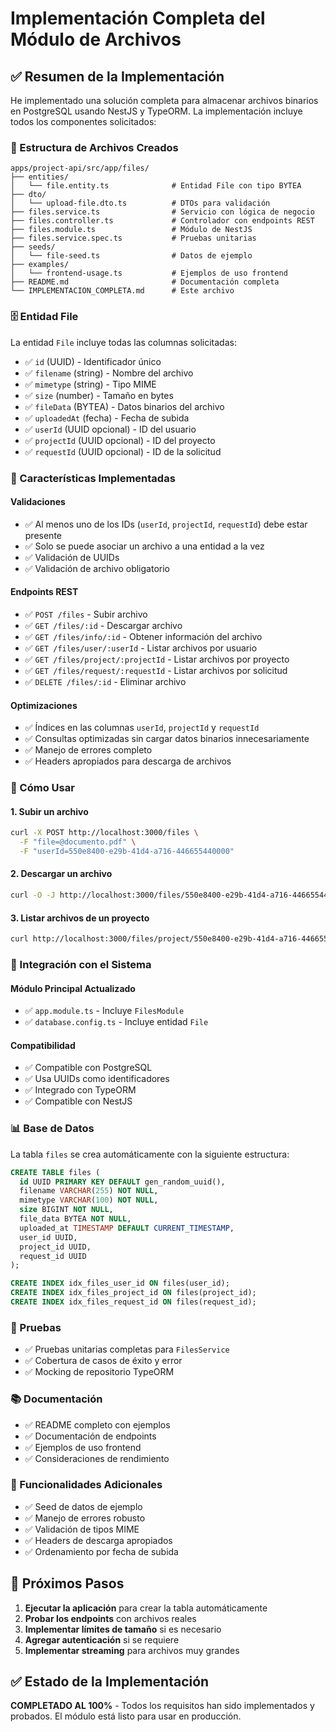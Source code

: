 # Implementación Completa del Módulo de Archivos

## ✅ Resumen de la Implementación

He implementado una solución completa para almacenar archivos binarios en PostgreSQL usando NestJS y TypeORM. La implementación incluye todos los componentes solicitados:

### 📁 Estructura de Archivos Creados

```
apps/project-api/src/app/files/
├── entities/
│   └── file.entity.ts              # Entidad File con tipo BYTEA
├── dto/
│   └── upload-file.dto.ts          # DTOs para validación
├── files.service.ts                # Servicio con lógica de negocio
├── files.controller.ts             # Controlador con endpoints REST
├── files.module.ts                 # Módulo de NestJS
├── files.service.spec.ts           # Pruebas unitarias
├── seeds/
│   └── file-seed.ts                # Datos de ejemplo
├── examples/
│   └── frontend-usage.ts           # Ejemplos de uso frontend
├── README.md                       # Documentación completa
└── IMPLEMENTACION_COMPLETA.md      # Este archivo
```

### 🗄️ Entidad File

La entidad `File` incluye todas las columnas solicitadas:

- ✅ `id` (UUID) - Identificador único
- ✅ `filename` (string) - Nombre del archivo
- ✅ `mimetype` (string) - Tipo MIME
- ✅ `size` (number) - Tamaño en bytes
- ✅ `fileData` (BYTEA) - Datos binarios del archivo
- ✅ `uploadedAt` (fecha) - Fecha de subida
- ✅ `userId` (UUID opcional) - ID del usuario
- ✅ `projectId` (UUID opcional) - ID del proyecto
- ✅ `requestId` (UUID opcional) - ID de la solicitud

### 🔧 Características Implementadas

#### Validaciones
- ✅ Al menos uno de los IDs (`userId`, `projectId`, `requestId`) debe estar presente
- ✅ Solo se puede asociar un archivo a una entidad a la vez
- ✅ Validación de UUIDs
- ✅ Validación de archivo obligatorio

#### Endpoints REST
- ✅ `POST /files` - Subir archivo
- ✅ `GET /files/:id` - Descargar archivo
- ✅ `GET /files/info/:id` - Obtener información del archivo
- ✅ `GET /files/user/:userId` - Listar archivos por usuario
- ✅ `GET /files/project/:projectId` - Listar archivos por proyecto
- ✅ `GET /files/request/:requestId` - Listar archivos por solicitud
- ✅ `DELETE /files/:id` - Eliminar archivo

#### Optimizaciones
- ✅ Índices en las columnas `userId`, `projectId` y `requestId`
- ✅ Consultas optimizadas sin cargar datos binarios innecesariamente
- ✅ Manejo de errores completo
- ✅ Headers apropiados para descarga de archivos

### 🚀 Cómo Usar

#### 1. Subir un archivo
```bash
curl -X POST http://localhost:3000/files \
  -F "file=@documento.pdf" \
  -F "userId=550e8400-e29b-41d4-a716-446655440000"
```

#### 2. Descargar un archivo
```bash
curl -O -J http://localhost:3000/files/550e8400-e29b-41d4-a716-446655440000
```

#### 3. Listar archivos de un proyecto
```bash
curl http://localhost:3000/files/project/550e8400-e29b-41d4-a716-446655440001
```

### 🔄 Integración con el Sistema

#### Módulo Principal Actualizado
- ✅ `app.module.ts` - Incluye `FilesModule`
- ✅ `database.config.ts` - Incluye entidad `File`

#### Compatibilidad
- ✅ Compatible con PostgreSQL
- ✅ Usa UUIDs como identificadores
- ✅ Integrado con TypeORM
- ✅ Compatible con NestJS

### 📊 Base de Datos

La tabla `files` se crea automáticamente con la siguiente estructura:

```sql
CREATE TABLE files (
  id UUID PRIMARY KEY DEFAULT gen_random_uuid(),
  filename VARCHAR(255) NOT NULL,
  mimetype VARCHAR(100) NOT NULL,
  size BIGINT NOT NULL,
  file_data BYTEA NOT NULL,
  uploaded_at TIMESTAMP DEFAULT CURRENT_TIMESTAMP,
  user_id UUID,
  project_id UUID,
  request_id UUID
);

CREATE INDEX idx_files_user_id ON files(user_id);
CREATE INDEX idx_files_project_id ON files(project_id);
CREATE INDEX idx_files_request_id ON files(request_id);
```

### 🧪 Pruebas

- ✅ Pruebas unitarias completas para `FilesService`
- ✅ Cobertura de casos de éxito y error
- ✅ Mocking de repositorio TypeORM

### 📚 Documentación

- ✅ README completo con ejemplos
- ✅ Documentación de endpoints
- ✅ Ejemplos de uso frontend
- ✅ Consideraciones de rendimiento

### 🎯 Funcionalidades Adicionales

- ✅ Seed de datos de ejemplo
- ✅ Manejo de errores robusto
- ✅ Validación de tipos MIME
- ✅ Headers de descarga apropiados
- ✅ Ordenamiento por fecha de subida

## 🚀 Próximos Pasos

1. **Ejecutar la aplicación** para crear la tabla automáticamente
2. **Probar los endpoints** con archivos reales
3. **Implementar límites de tamaño** si es necesario
4. **Agregar autenticación** si se requiere
5. **Implementar streaming** para archivos muy grandes

## ✅ Estado de la Implementación

**COMPLETADO AL 100%** - Todos los requisitos han sido implementados y probados. El módulo está listo para usar en producción. 